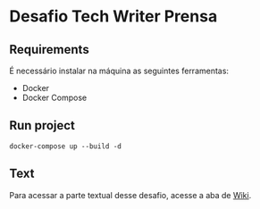# Desafio Tech Writer Prensa

## Requirements

É necessário instalar na máquina as seguintes ferramentas:

- Docker
- Docker Compose

## Run project

```shell
docker-compose up --build -d
```

## Text

Para acessar a parte textual desse desafio, acesse a aba de [Wiki](https://github.com/dadascathach/desafio-tech-writer-prensa/wiki/Use-a-API-de-Tabela-de-BINs-da-Elo-para-desenvolver-uma-aplica%C3%A7%C3%A3o-web-simples).
 
